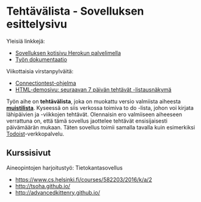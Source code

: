 # Tehtävälista - Sovelluksen esittelysivu

Yleisiä linkkejä:

* [Sovelluksen kotisivu Herokun palvelimella](http://tlist.herokuapp.com)
* [Työn dokumentaatio](doc/dokumentaatio.pdf)

Viikottaisia virstanpylväitä:

* [Connectiontest-ohjelma]()
* [HTML-demosivu: seuraavan 7 päivän tehtävät -listausnäkymä](http://tlist.herokuapp.com/html-demo/index.html)

Työn aihe on **tehtävälista**, joka on muokattu versio valmiista aiheesta **[muistilista](http://advancedkittenry.github.io/suunnittelu_ja_tyoymparisto/aiheet/Muistilista.html)**. Kyseessä on siis verkossa toimiva to do -lista, johon voi kirjata lähipäivien ja -viikkojen tehtävät. Olennaisin ero valmiiseen aiheeseen verrattuna on, että tämä sovellus jaottelee tehtävät ensisijaisesti päivämäärän mukaan. Täten sovellus toimii samalla tavalla kuin esimerkiksi [Todoist](http://todoist.com)-verkkopalvelu.

## Kurssisivut

Aineopintojen harjoitustyö: Tietokantasovellus

* https://www.cs.helsinki.fi/courses/582203/2016/k/a/2
* http://tsoha.github.io/
* http://advancedkittenry.github.io/
